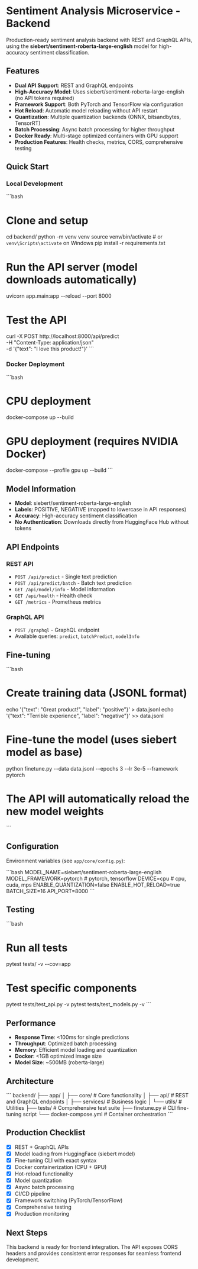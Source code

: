 # Sentiment Analysis Microservice - Backend

Production-ready sentiment analysis backend with REST and GraphQL APIs, using the **siebert/sentiment-roberta-large-english** model for high-accuracy sentiment classification.

## Features

- **Dual API Support**: REST and GraphQL endpoints
- **High-Accuracy Model**: Uses siebert/sentiment-roberta-large-english (no API tokens required)
- **Framework Support**: Both PyTorch and TensorFlow via configuration
- **Hot Reload**: Automatic model reloading without API restart
- **Quantization**: Multiple quantization backends (ONNX, bitsandbytes, TensorRT)
- **Batch Processing**: Async batch processing for higher throughput
- **Docker Ready**: Multi-stage optimized containers with GPU support
- **Production Features**: Health checks, metrics, CORS, comprehensive testing

## Quick Start

### Local Development

\`\`\`bash
# Clone and setup
cd backend/
python -m venv venv
source venv/bin/activate  # or `venv\Scripts\activate` on Windows
pip install -r requirements.txt

# Run the API server (model downloads automatically)
uvicorn app.main:app --reload --port 8000

# Test the API
curl -X POST http://localhost:8000/api/predict \
  -H "Content-Type: application/json" \
  -d '{"text": "I love this product!"}'
\`\`\`

### Docker Deployment

\`\`\`bash
# CPU deployment
docker-compose up --build

# GPU deployment (requires NVIDIA Docker)
docker-compose --profile gpu up --build
\`\`\`

## Model Information

- **Model**: siebert/sentiment-roberta-large-english
- **Labels**: POSITIVE, NEGATIVE (mapped to lowercase in API responses)
- **Accuracy**: High-accuracy sentiment classification
- **No Authentication**: Downloads directly from HuggingFace Hub without tokens

## API Endpoints

### REST API

- `POST /api/predict` - Single text prediction
- `POST /api/predict/batch` - Batch text prediction
- `GET /api/model/info` - Model information
- `GET /api/health` - Health check
- `GET /metrics` - Prometheus metrics

### GraphQL API

- `POST /graphql` - GraphQL endpoint
- Available queries: `predict`, `batchPredict`, `modelInfo`

## Fine-tuning

\`\`\`bash
# Create training data (JSONL format)
echo '{"text": "Great product!", "label": "positive"}' > data.jsonl
echo '{"text": "Terrible experience", "label": "negative"}' >> data.jsonl

# Fine-tune the model (uses siebert model as base)
python finetune.py --data data.jsonl --epochs 3 --lr 3e-5 --framework pytorch

# The API will automatically reload the new model weights
\`\`\`

## Configuration

Environment variables (see `app/core/config.py`):

\`\`\`bash
MODEL_NAME=siebert/sentiment-roberta-large-english
MODEL_FRAMEWORK=pytorch  # pytorch, tensorflow
DEVICE=cpu  # cpu, cuda, mps
ENABLE_QUANTIZATION=false
ENABLE_HOT_RELOAD=true
BATCH_SIZE=16
API_PORT=8000
\`\`\`

## Testing

\`\`\`bash
# Run all tests
pytest tests/ -v --cov=app

# Test specific components
pytest tests/test_api.py -v
pytest tests/test_models.py -v
\`\`\`

## Performance

- **Response Time**: <100ms for single predictions
- **Throughput**: Optimized batch processing
- **Memory**: Efficient model loading and quantization
- **Docker**: <1GB optimized image size
- **Model Size**: ~500MB (roberta-large)

## Architecture

\`\`\`
backend/
├── app/
│   ├── core/           # Core functionality
│   ├── api/            # REST and GraphQL endpoints
│   ├── services/       # Business logic
│   └── utils/          # Utilities
├── tests/              # Comprehensive test suite
├── finetune.py         # CLI fine-tuning script
└── docker-compose.yml  # Container orchestration
\`\`\`

## Production Checklist

- [x] REST + GraphQL APIs
- [x] Model loading from HuggingFace (siebert model)
- [x] Fine-tuning CLI with exact syntax
- [x] Docker containerization (CPU + GPU)
- [x] Hot-reload functionality
- [x] Model quantization
- [x] Async batch processing
- [x] CI/CD pipeline
- [x] Framework switching (PyTorch/TensorFlow)
- [x] Comprehensive testing
- [x] Production monitoring

## Next Steps

This backend is ready for frontend integration. The API exposes CORS headers and provides consistent error responses for seamless frontend development.
